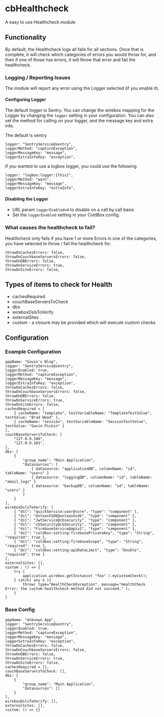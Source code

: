 # cbHealthcheck

A easy to use Healthcheck module

## Functionality

By default, the Healthcheck logs all fails for all sections. Once that is complete, it will check which categories of errors you would throw for, and then if one of those has errors, it will throw that error and fail the healthcheck.

### Logging / Reporting Issues

The module will report any error using the Logger selected (if you enable it).

#### Configuring Logger

The default logger is Sentry. You can change the wirebox mapping for the Logger by changing the `logger` setting in your configuration. You can also set the method for calling on your logger, and the message key and extra info.

The default is sentry

```
logger: "SentryService@sentry",
loggerMethod: "captureException",
loggerMessageKey: "message",
loggerExtraInfoKey: "exception",
```

If you wanted to use a logbox logger, you could use the following

```
logger: "logbox:logger:{this}",
loggerMethod: "warn",
loggerMessageKey: "message",
loggerExtraInfoKey: "extraInfo",
```

#### Disabling the Logger

- URL param `loggerEnabled=0` to disable on a call by call basis
- Set the `loggerEnabled` setting in your ColdBox config.

### What causes the healthcheck to fail?

Healthcheck only fails if you have 1 or more Errors in one of the categories, you have selected to throw / fail the healthcheck for.

```
throwOnCachesErrors: false,
throwOnCouchbaseServersErrors: false,
throwOnDBErrors: false,
throwOnServiceErrors: true,
throwOnSiteErrors: false,
```

## Types of items to check for Health

- cachesRequired
- couchBaseServersToCheck
- dbs
- wireboxDslsToVerify
- externalSites
- custom - a closure may be provided which will execute custom checks

## Configuration

### Example Configuration

```
appName: "Gavin's Blog",
logger: "SentryService@sentry",
loggerEnabled: true,
loggerMethod: "captureException",
loggerMessageKey: "message",
loggerExtraInfoKey: "exception",
throwOnCachesErrors: false,
throwOnCouchbaseServersErrors: false,
throwOnDBErrors: false,
throwOnServiceErrors: true,
throwOnSiteErrors: false,
cachesRequired = [
    { cacheName: "template", testVariableName: "TemplateTestValue", testValue: "Brad Wood" },
    { cacheName: "session", testVariableName: "SessionTestValue", testValue: "Gavin Pickin" }
],
couchBaseServersToCheck: [
    "127.0.0.100",
    "127.0.0.101",
],
dbs: [
    {
        "group_name": "Main Application",
        "datasources": [
            { datasource: "applicationDB", columnName: "id", tableName: "users" }
            { datasource: "loggingDB", columnName: "id", tableName: "email_logs" }
            { datasource: "backupDB", columnName: "id", tableName: "users" }
        ]
    }
],
wireboxDslsToVerify: [
    { "dsl": "quickService:user@core", "type": "component" },
    { "dsl": "UnleashSDK@unleashsdk", "type": "component" },
    { "dsl": "JwtService@cbsecurity", "type": "component" },
    { "dsl": "cbSecurity@cbSecurity", "type": "component" },
    { "dsl": "FirebaseService@apiv1", "type": "component" },
    { "dsl": "coldbox:setting:firebasePrivateKey", "type": "String", "required": true },
    { "dsl": "coldbox:setting:firebaseScope", "type": "String", "required": true },
    { "dsl": "coldbox:setting:apiRateLimit", "type": "Double", "required": true }
],
externalSites: [],
custom : () => {
	try {
		application.wirebox.getInstance( "foo" ).myCustomCheck();
	} catch( any e ){
		throw( type="HealthCheckException", message="HealthCheck Error: the custom healthcheck method did not succeed." );
	}
}
```

### Base Config

```
appName: "Unknown App",
logger: "SentryService@sentry",
loggerEnabled: true,
loggerMethod: "captureException",
loggerMessageKey: "message",
loggerExtraInfoKey: "exception",
throwOnCachesErrors: false,
throwOnCouchbaseServersErrors: false,
throwOnDBErrors: false,
throwOnServiceErrors: true,
throwOnSiteErrors: false,
cachesRequired = [],
couchBaseServersToCheck: [],
dbs: [
    {
        "group_name": "Main Application",
        "datasources": []
    }
],
wireboxDslsToVerify: [],
externalSites: [],
custom: () => {}
```
